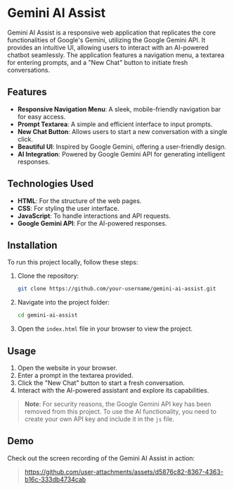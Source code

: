 # Gemini AI Assist

Gemini AI Assist is a responsive web application that replicates the core functionalities of Google's Gemini, utilizing the Google Gemini API. It provides an intuitive UI, allowing users to interact with an AI-powered chatbot seamlessly. The application features a navigation menu, a textarea for entering prompts, and a "New Chat" button to initiate fresh conversations.

## Features
- **Responsive Navigation Menu**: A sleek, mobile-friendly navigation bar for easy access.
- **Prompt Textarea**: A simple and efficient interface to input prompts.
- **New Chat Button**: Allows users to start a new conversation with a single click.
- **Beautiful UI**: Inspired by Google Gemini, offering a user-friendly design.
- **AI Integration**: Powered by Google Gemini API for generating intelligent responses.

## Technologies Used
- **HTML**: For the structure of the web pages.
- **CSS**: For styling the user interface.
- **JavaScript**: To handle interactions and API requests.
- **Google Gemini API**: For the AI-powered responses.

## Installation

To run this project locally, follow these steps:

1. Clone the repository:

    ```bash
    git clone https://github.com/your-username/gemini-ai-assist.git
    ```

2. Navigate into the project folder:

    ```bash
    cd gemini-ai-assist
    ```

3. Open the `index.html` file in your browser to view the project.

## Usage

1. Open the website in your browser.
2. Enter a prompt in the textarea provided.
3. Click the "New Chat" button to start a fresh conversation.
4. Interact with the AI-powered assistant and explore its capabilities.

> **Note**: For security reasons, the Google Gemini API key has been removed from this project. To use the AI functionality, you need to create your own API key and include it in the `js` file. 

## Demo

Check out the screen recording of the Gemini AI Assist in action:
> https://github.com/user-attachments/assets/d5876c82-8367-4363-b16c-333db4734cab
